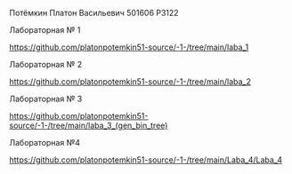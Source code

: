Потёмкин Платон Васильевич
501606
P3122

Лабораторная № 1

https://github.com/platonpotemkin51-source/-1-/tree/main/laba_1

Лабораторная № 2

https://github.com/platonpotemkin51-source/-1-/tree/main/laba_2

Лабораторная № 3

https://github.com/platonpotemkin51-source/-1-/tree/main/laba_3_(gen_bin_tree)

Лабораторная №4

https://github.com/platonpotemkin51-source/-1-/tree/main/Laba_4/Laba_4
